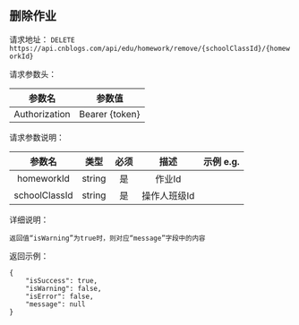 ## 删除作业

请求地址：
`DELETE https://api.cnblogs.com/api/edu/homework/remove/{schoolClassId}/{homeworkId}`

请求参数头：

|参数名|参数值|
|:---:|:---:|
|Authorization|Bearer {token}|


请求参数说明：

|参数名|类型|必须|描述|示例 e.g.|
|:---:|:---:|:---:|:---:|:---:|
|homeworkId|string|是|作业Id||
|schoolClassId|string|是|操作人班级Id||

详细说明：
```
返回值“isWarning”为true时，则对应“message”字段中的内容
```

返回示例：
```
{
    "isSuccess": true,
    "isWarning": false,
    "isError": false,
    "message": null
}
```






